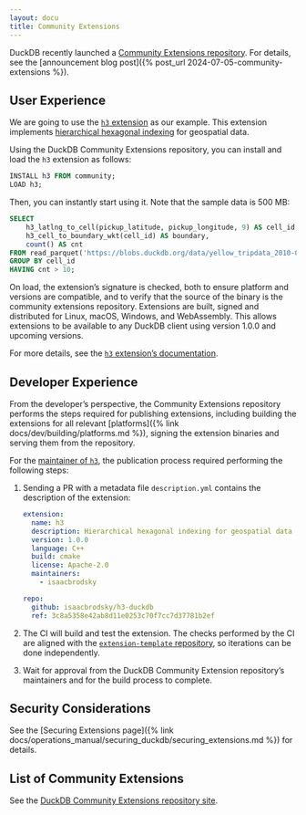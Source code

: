 ```yaml
---
layout: docu
title: Community Extensions 
---
```


DuckDB recently launched a [Community Extensions repository](https://github.com/duckdb/community-extensions).
For details, see the [announcement blog post]({% post_url 2024-07-05-community-extensions %}).

## User Experience

We are going to use the [`h3` extension](https://github.com/isaacbrodsky/h3-duckdb) as our example.
This extension implements [hierarchical hexagonal indexing](https://github.com/uber/h3) for geospatial data.

Using the DuckDB Community Extensions repository, you can install and load the `h3` extension as follows:

```sql
INSTALL h3 FROM community;
LOAD h3;
```

Then, you can instantly start using it. Note that the sample data is 500 MB:

```sql
SELECT
    h3_latlng_to_cell(pickup_latitude, pickup_longitude, 9) AS cell_id,
    h3_cell_to_boundary_wkt(cell_id) AS boundary,
    count() AS cnt
FROM read_parquet('https://blobs.duckdb.org/data/yellow_tripdata_2010-01.parquet')
GROUP BY cell_id
HAVING cnt > 10;
```

On load, the extension’s signature is checked, both to ensure platform and versions are compatible, and to verify that the source of the binary is the community extensions repository. Extensions are built, signed and distributed for Linux, macOS, Windows, and WebAssembly. This allows extensions to be available to any DuckDB client using version 1.0.0 and upcoming versions.

For more details, see the [`h3` extension’s documentation](https://community-extensions.duckdb.org/extensions/h3.html).

## Developer Experience

From the developer’s perspective, the Community Extensions repository performs the steps required for publishing extensions, including building the extensions for all relevant [platforms]({% link docs/dev/building/platforms.md %}), signing the extension binaries and serving them from the repository.

For the [maintainer of `h3`](https://github.com/isaacbrodsky/), the publication process required performing the following steps:

1. Sending a PR with a metadata file `description.yml` contains the description of the extension:

   ```yaml
   extension:
     name: h3
     description: Hierarchical hexagonal indexing for geospatial data
     version: 1.0.0
     language: C++
     build: cmake
     license: Apache-2.0
     maintainers:
       - isaacbrodsky

   repo:
     github: isaacbrodsky/h3-duckdb
     ref: 3c8a5358e42ab8d11e0253c70f7cc7d37781b2ef
   ```

2. The CI will build and test the extension. The checks performed by the CI are aligned with the [`extension-template` repository](https://github.com/duckdb/extension-template), so iterations can be done independently.

3. Wait for approval from the DuckDB Community Extension repository’s maintainers and for the build process to complete.

## Security Considerations

See the [Securing Extensions page]({% link docs/operations_manual/securing_duckdb/securing_extensions.md %}) for details.

## List of Community Extensions

See the [DuckDB Community Extensions repository site](https://community-extensions.duckdb.org/).
